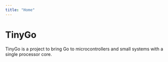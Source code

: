 ```yaml
---
title: "Home"
---
```

# TinyGo

TinyGo is a project to bring Go to microcontrollers and small systems with a single processor core.

